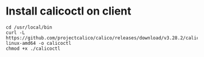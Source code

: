 # Install calicoctl on client 

```
cd /usr/local/bin
curl -L https://github.com/projectcalico/calico/releases/download/v3.28.2/calicoctl-linux-amd64 -o calicoctl
chmod +x ./calicoctl
```
